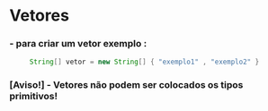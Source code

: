 # Vetores

### - para criar um vetor exemplo :
~~~java
     String[] vetor = new String[] { "exemplo1" , "exemplo2" }
~~~
### [Aviso!] - Vetores não podem ser colocados os tipos primitivos!
